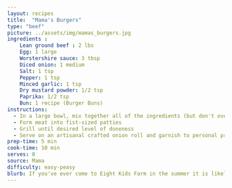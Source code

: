 ```yaml
---
layout: recipes
title:  "Mama's Burgers"
type: "beef"
picture: ../assets/img/mamas_burgers.jpg
ingredients :
    Lean ground beef : 2 lbs
    Egg: 1 large
    Worstershire sauce: 3 tbsp
    Diced onion: 1 medium
    Salt: 1 tsp
    Pepper: 1 tsp
    Minced garlic: 1 tsp
    Dry mustard powder: 1/2 tsp
    Paprika: 1/2 tsp
    Bun: 1 recipe (Burger Buns)
instructions:
  - In a large bowl, mix together all of the ingredients (but don't over mix!)
  - Form meat into fist-sized patties
  - Grill until desired level of doneness
  - Serve on an artisanal crafted onion roll and garnish to personal preference
prep-time: 5 min
cook-time: 10 min
serves: 8
source: Mama
difficulty: easy-peasy
blurb: If you've ever come to Eight Kids Farm in the summer it is likely you've had Mama's amazing hamburgers made from our grass-fed beef
---
```

